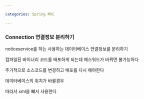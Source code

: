 ```yaml
---

categories: Spring MVC

---
```





### Connection 연결정보 분리하기 


noticeservice를 하는 사용하는 데이터베이스 연결정보를 분리하기 


컴파일된 바이너리 코드를 배포하게 되는데 패스워드가 바뀌면 불가능하다 

주기적으로 소스코드를 변경하고 배포를 다시 해야한다 

데이터베이스의  위치가 바뀔경우 


따라서 xml을 뺴서 사용한다






